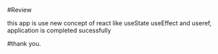 #Review

this app is use new concept of react like useState useEffect and useref, application is completed sucessfully

#thank you.
